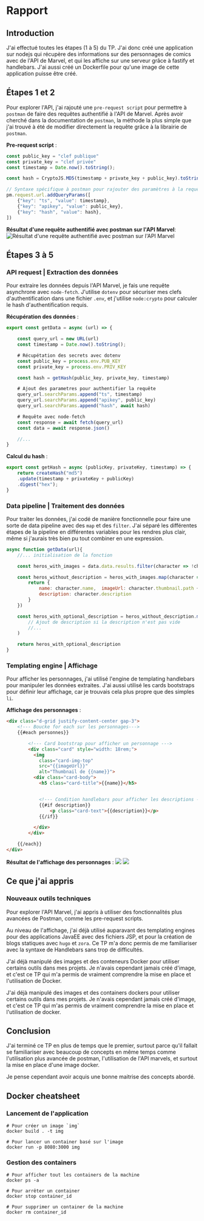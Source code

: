 # Rapport 

## Introduction 

J'ai effectué toutes les étapes (1 à 5) du TP. J'ai donc créé une application
sur nodejs qui récupère des informations sur des personnages de comics avec de
l'API de Marvel, et qui les affiche sur une serveur grâce à fastify et
handlebars. J'ai aussi créé un Dockerfile pour qu'une image de cette application
puisse être créé.

## Étapes 1 et 2 

Pour explorer l'API, j'ai rajouté une `pre-request script` pour permettre à
`postman` de faire des requêtes authentifié à l'API de Marvel. Après avoir
cherché dans la documentation de `postman`, la méthode la plus simple que j'ai
trouvé à été de modifier directement la requête grâce à la librairie de
`postman`.

**Pre-request script** :
```js
const public_key = "clef publique"
const private_key = "clef privée"
const timestamp = Date.now().toString();

const hash = CryptoJS.MD5(timestamp + private_key + public_key).toString()

// Syntaxe spécifique à postman pour rajouter des paramètres à la requête.
pm.request.url.addQueryParams([
    {"key": "ts", "value": timestamp},
    {"key": "apikey", "value": public_key},
    {"key": "hash", "value": hash},
])
```

**Résultat d'une requête authentifié avec postman sur l'API Marvel**:
![Résultat d'une requête authentifié avec postman sur l'API Marvel](screenshots/postman.png)

## Étapes 3 à 5 

### API request | Extraction des données 

Pour extraire les données depuis l'API Marvel, je fais une requête asynchrone avec
`node-fetch`. J'utilise `dotenv` pour sécuriser mes clefs d'authentification
dans une fichier `.env`, et j'utilise `node:crypto` pour calculer le hash
d'authentification requis.

**Récupération des données** : 

```js
export const getData = async (url) => {

    const query_url = new URL(url)
    const timestamp = Date.now().toString();

    # Récupétation des secrets avec dotenv
    const public_key = process.env.PUB_KEY
    const private_key = process.env.PRIV_KEY

    const hash = getHash(public_key, private_key, timestamp)

    # Ajout des parametres pour authentifier la requête
    query_url.searchParams.append("ts", timestamp)
    query_url.searchParams.append("apikey", public_key)
    query_url.searchParams.append("hash", await hash)

    # Requête avec node-fetch
    const response = await fetch(query_url)
    const data = await response.json()

    //...
}
```

**Calcul du hash** : 

```js
export const getHash = async (publicKey, privateKey, timestamp) => {
    return createHash("md5")
    .update(timestamp + privateKey + publicKey)
    .digest("hex");
}
```

### Data pipeline | Traitement des données 

Pour traiter les données, j'ai codé de manière fonctionnelle pour faire une
sorte de data pipeline avec des `map` et des `filter`. J'ai séparé les
différentes étapes de la pipeline en différentes variables pour les rendres plus
clair, même si j'aurais très bien pu tout combiner en une expression.

```js 
async function getData(url){
    //... initialisation de la fonction 

    const heros_with_images = data.data.results.filter(character => !character.thumbnail.path.endsWith("image_not_available"))

    const heros_without_description = heros_with_images.map(character => {
        return {
            name: character.name,  imageUrl: character.thumbnail.path + "." + character.thumbnail.extension,
            description: character.description
        }
    })

    const heros_with_optional_description = heros_without_description.map(
        // Ajout de description si la description n'est pas vide
        //...
    )

    return heros_with_optional_description
}

```

### Templating engine | Affichage 

Pour afficher les personnages, j'ai utilisé l'engine de templating handlebars
pour manipuler les données extraites. J'ai aussi utilisé les cards bootstraps
pour définir leur affichage, car je trouvais cela plus propre que des simples `li`.

**Affichage des personnages** :
```html
<div class="d-grid justify-content-center gap-3">
    <!--- Boucke for each sur les personnages--->
    {{#each personnes}}

        <!--- Card bootstrap pour afficher un personnage --->
        <div class="card" style="width: 18rem;">
          <img 
            class="card-img-top" 
            src="{{imageUrl}}" 
            alt="Thumbnail de {{name}}">
          <div class="card-body">
            <h5 class="card-title">{{name}}</h5>


            <!--- Condition handlebars pour afficher les descriptions --->
            {{#if description}}
                <p class="card-text">{{description}}</p>
            {{/if}}

          </div>
        </div>

    {{/each}}
</div>
```

**Résultat de l'affichage des personnages** :
![](screenshots/results1.png)
![](screenshots/results2.png)

## Ce que j'ai appris

### Nouveaux outils techniques 

Pour explorer l'API Marvel, j'ai appris à utiliser des fonctionnalités plus avancées de Postman, comme les pre-request scripts. 

Au niveau de l'affichage, j'ai déjà utilisé auparavant des templating engines pour des applications JavaEE avec des fichiers JSP, et pour la création de blogs statiques avec `hugo` et `zora`. Ce TP m'a donc permis de me familiariser avec la syntaxe de Handlebars sans trop de difficultés.

J'ai déjà manipulé des images et des conteneurs Docker pour utiliser certains outils dans mes projets. Je n'avais cependant jamais créé d'image, et c'est ce TP qui m'a permis de vraiment comprendre la mise en place et l'utilisation de Docker.

J'ai déjà manipulé des images et des containers dockers pour utiliser certains outils dans mes projets. Je n'avais cependant jamais créé d'image, et c'est ce TP qui m'as permis de vraiment comprendre la mise en place et l'utilisation de docker.

## Conclusion 

J'ai terminé ce TP en plus de temps que le premier, surtout parce qu'il fallait se familiariser avec beaucoup de concepts en même temps comme l'utilisation plus avancée de postman, l'utilisation de l'API marvels, et surtout la mise en place d'une image docker.

Je pense cependant avoir acquis une bonne maitrise des concepts abordé.

## Docker cheatsheet 

### Lancement de l'application 

```Sh
# Pour créer un image `img`
docker build . -t img

# Pour lancer un container basé sur l'image
docker run -p 8080:3000 img
```

### Gestion des containers 

```Sh
# Pour afficher tout les containers de la machine 
docker ps -a

# Pour arrêter un container 
docker stop container_id

# Pour supprimer un container de la machine 
docker rm container_id
```

